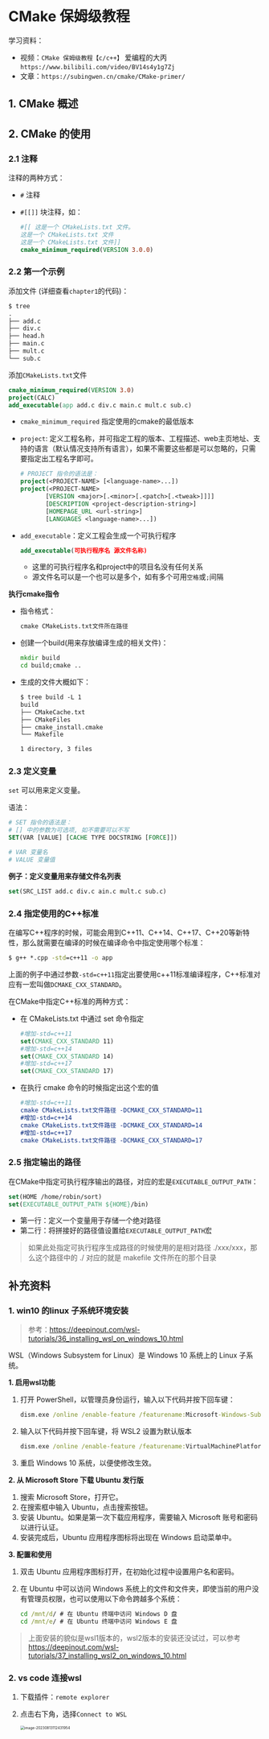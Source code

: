 # CMake 保姆级教程

学习资料：

* 视频：`CMake 保姆级教程【c/c++】` 爱编程的大丙  `https://www.bilibili.com/video/BV14s4y1g7Zj`
* 文章：`https://subingwen.cn/cmake/CMake-primer/`

## 1. CMake 概述

## 2. CMake 的使用

### 2.1 注释

注释的两种方式：

* `#` 注释

* `#[[]]` 块注释，如：

  ```cmake
  #[[ 这是一个 CMakeLists.txt 文件。
  这是一个 CMakeLists.txt 文件
  这是一个 CMakeLists.txt 文件]]
  cmake_minimum_required(VERSION 3.0.0)
  ```

### 2.2 第一个示例

添加文件 (详细查看`chapter1`的代码)：

```txt
$ tree
.
├── add.c
├── div.c
├── head.h
├── main.c
├── mult.c
└── sub.c
```

添加`CMakeLists.txt`文件

```cmake
cmake_minimum_required(VERSION 3.0)
project(CALC)
add_executable(app add.c div.c main.c mult.c sub.c)
```

* `cmake_minimum_required` 指定使用的cmake的最低版本

* `project`: 定义工程名称，并可指定工程的版本、工程描述、web主页地址、支持的语言（默认情况支持所有语言），如果不需要这些都是可以忽略的，只需要指定出工程名字即可。

  ```cmake
  # PROJECT 指令的语法是：
  project(<PROJECT-NAME> [<language-name>...])
  project(<PROJECT-NAME>
         [VERSION <major>[.<minor>[.<patch>[.<tweak>]]]]
         [DESCRIPTION <project-description-string>]
         [HOMEPAGE_URL <url-string>]
         [LANGUAGES <language-name>...])
  ```

* `add_executable`：定义工程会生成一个可执行程序

  ```cmake
  add_executable(可执行程序名 源文件名称)
  ```

  * 这里的可执行程序名和project中的项目名没有任何关系
  * 源文件名可以是一个也可以是多个，如有多个可用`空格`或`;`间隔

**执行cmake指令**

* 指令格式：

  ```cmd
  cmake CMakeLists.txt文件所在路径
  ```

* 创建一个build(用来存放编译生成的相关文件)：

  ```cmd
  mkdir build
  cd build;cmake ..
  ```

* 生成的文件大概如下：

  ```txt
  $ tree build -L 1
  build
  ├── CMakeCache.txt
  ├── CMakeFiles
  ├── cmake_install.cmake
  └── Makefile
  
  1 directory, 3 files
  ```

### 2.3 定义变量

`set` 可以用来定义变量。

语法：

```cmake
# SET 指令的语法是：
# [] 中的参数为可选项, 如不需要可以不写
SET(VAR [VALUE] [CACHE TYPE DOCSTRING [FORCE]])

# VAR 变量名
# VALUE 变量值
```

**例子：定义变量用来存储文件名列表**

```cmake
set(SRC_LIST add.c div.c ain.c mult.c sub.c)
```

### 2.4 指定使用的C++标准

在编写C++程序的时候，可能会用到C++11、C++14、C++17、C++20等新特性，那么就需要在编译的时候在编译命令中指定使用哪个标准：

```cmd
$ g++ *.cpp -std=c++11 -o app
```

上面的例子中通过参数`-std=c++11`指定出要使用c++11标准编译程序，C++标准对应有一宏叫做`DCMAKE_CXX_STANDARD`。

在CMake中指定C++标准的两种方式：

* 在 CMakeLists.txt 中通过 set 命令指定

    ```cmake
    #增加-std=c++11
    set(CMAKE_CXX_STANDARD 11)
    #增加-std=c++14
    set(CMAKE_CXX_STANDARD 14)
    #增加-std=c++17
    set(CMAKE_CXX_STANDARD 17)
    ```
	
* 在执行 cmake 命令的时候指定出这个宏的值

    ```cmake
    #增加-std=c++11
    cmake CMakeLists.txt文件路径 -DCMAKE_CXX_STANDARD=11
    #增加-std=c++14
    cmake CMakeLists.txt文件路径 -DCMAKE_CXX_STANDARD=14
    #增加-std=c++17
    cmake CMakeLists.txt文件路径 -DCMAKE_CXX_STANDARD=17
    ```
    

### 2.5 指定输出的路径

在CMake中指定可执行程序输出的路径，对应的宏是`EXECUTABLE_OUTPUT_PATH`：

```cmake
set(HOME /home/robin/sort)
set(EXECUTABLE_OUTPUT_PATH ${HOME}/bin)
```

* 第一行：定义一个变量用于存储一个绝对路径
* 第二行：将拼接好的路径值设置给`EXECUTABLE_OUTPUT_PATH`宏

> 如果此处指定可执行程序生成路径的时候使用的是相对路径 ./xxx/xxx，那么这个路径中的 ./ 对应的就是 makefile 文件所在的那个目录



## 补充资料

### 1. win10 的linux 子系统环境安装

> 参考：https://deepinout.com/wsl-tutorials/36_installing_wsl_on_windows_10.html

WSL（Windows Subsystem for Linux）是 Windows 10 系统上的 Linux 子系统。

**1. 启用wsl功能**

1. 打开 PowerShell，以管理员身份运行，输入以下代码并按下回车键：

    ```cmd
    dism.exe /online /enable-feature /featurename:Microsoft-Windows-Subsystem-Linux /all /norestart
    ```

2. 输入以下代码并按下回车键，将 WSL2 设置为默认版本

   ```cmd
   dism.exe /online /enable-feature /featurename:VirtualMachinePlatform /all /norestart
   ```

3. 重启 Windows 10 系统，以便使修改生效。

**2. 从 Microsoft Store 下载 Ubuntu 发行版**

1. 搜索 Microsoft Store，打开它。
2. 在搜索框中输入 Ubuntu，点击搜索按钮。
3. 安装 Ubuntu。如果是第一次下载应用程序，需要输入 Microsoft 账号和密码以进行认证。
4. 安装完成后，Ubuntu 应用程序图标将出现在 Windows 启动菜单中。

**3. 配置和使用**

1. 双击 Ubuntu 应用程序图标打开，在初始化过程中设置用户名和密码。

2. 在 Ubuntu 中可以访问 Windows 系统上的文件和文件夹，即使当前的用户没有管理员权限，也可以使用以下命令跨越多个系统：

   ```cmd
   cd /mnt/d/ # 在 Ubuntu 终端中访问 Windows D 盘
   cd /mnt/e/ # 在 Ubuntu 终端中访问 Windows E 盘
   ```

> 上面安装的貌似是wsl1版本的，wsl2版本的安装还没试过，可以参考 https://deepinout.com/wsl-tutorials/37_installing_wsl2_on_windows_10.html



### 2. vs code 连接wsl

1. 下载插件：`remote explorer`

2. 点击右下角，选择`Connect to WSL`

   <img src="assets/image-20230813112431954.png" alt="image-20230813112431954" style="zoom:50%;" />